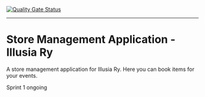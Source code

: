 [![Quality Gate Status](https://sonarcloud.io/api/project_badges/measure?project=belaeat_illusia-ry&metric=alert_status)](https://sonarcloud.io/summary/new_code?id=belaeat_illusia-ry)

---

# Store Management Application - Illusia Ry

A store management application for Illusia Ry. Here you can book items for your events.

Sprint 1 ongoing
